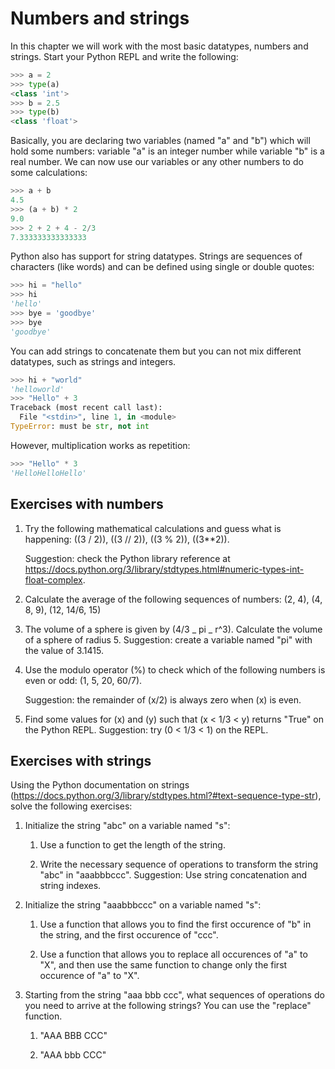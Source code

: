 # Numbers and strings

In this chapter we will work with the most basic datatypes, numbers and strings. Start your Python REPL and write the following:

```Python
>>> a = 2
>>> type(a)
<class 'int'>
>>> b = 2.5
>>> type(b)
<class 'float'>
```

Basically, you are declaring two variables (named "a" and "b") which will hold some numbers: variable "a" is an integer number while variable "b" is a real number. We can now use our variables or any other numbers to do some calculations:

```Python
>>> a + b
4.5
>>> (a + b) * 2
9.0
>>> 2 + 2 + 4 - 2/3
7.333333333333333
```

Python also has support for string datatypes. Strings are sequences of characters (like words) and can be defined using single or double quotes:

```Python
>>> hi = "hello"
>>> hi
'hello'
>>> bye = 'goodbye'
>>> bye
'goodbye'
```

You can add strings to concatenate them but you can not mix different datatypes, such as strings and integers.

```Python
>>> hi + "world"
'helloworld'
>>> "Hello" + 3
Traceback (most recent call last):
  File "<stdin>", line 1, in <module>
TypeError: must be str, not int
```

However, multiplication works as repetition:

```Python
>>> "Hello" * 3
'HelloHelloHello'
```

## Exercises with numbers

1.  Try the following mathematical calculations and guess what is happening: \((3 / 2)\), \((3 // 2)\), \((3 \% 2)\), \((3\*\*2)\).

    Suggestion: check the Python library reference at <https://docs.python.org/3/library/stdtypes.html#numeric-types-int-float-complex>.

2.  Calculate the average of the following sequences of numbers: (2, 4), (4, 8, 9), (12, 14/6, 15)

3.  The volume of a sphere is given by (4/3 _ pi _ r^3). Calculate the volume of a sphere of radius 5. Suggestion: create a variable named "pi" with the value of 3.1415.

4.  Use the modulo operator (%) to check which of the following numbers is even or odd: (1, 5, 20, 60/7).

    Suggestion: the remainder of \(x/2\) is always zero when \(x\) is even.

5.  Find some values for \(x\) and \(y\) such that \(x < 1/3 < y\) returns "True" on the Python REPL. Suggestion: try \(0 < 1/3 < 1\) on the REPL.

## Exercises with strings

Using the Python documentation on strings (<https://docs.python.org/3/library/stdtypes.html?#text-sequence-type-str>), solve the following exercises:

1.  Initialize the string "abc" on a variable named "s":

    1.  Use a function to get the length of the string.

    2.  Write the necessary sequence of operations to transform the string "abc" in "aaabbbccc". Suggestion: Use string concatenation and string indexes.

2.  Initialize the string "aaabbbccc" on a variable named "s":

    1.  Use a function that allows you to find the first occurence of "b" in the string, and the first occurence of "ccc".

    2.  Use a function that allows you to replace all occurences of "a" to "X", and then use the same function to change only the first occurence of "a" to "X".

3.  Starting from the string "aaa bbb ccc", what sequences of operations do you need to arrive at the following strings? You can use the "replace" function.

    1.  "AAA BBB CCC"

    2.  "AAA bbb CCC"

